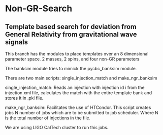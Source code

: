 # Non-GR-Search
## Template based search for deviation from General Relativity from gravitational wave signals

This branch has the modules to place templates over an 8 dimensional parameter space. 2 masses, 2 spins, and four non-GR parameters

The banksim module tries to mimick the pycbc_banksim module. 

There are two main scripts:  single_injection_match and make_ngr_banksim

single_injection_match: Reads an injection with injection id i from the injection.xml file, calculates the match with the entire template bank and stores it in .pkl file. 

make_ngr_banksim: Facilitates the use of HTCondor. This script creates jobs N number of jobs which are to be submitted to job scheduler. Where N is the total number of injections in the file. 

We are using LIGO CalTech cluster to run this jobs. 
